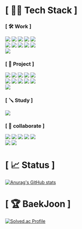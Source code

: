 # [ 🧑‍💻 Tech Stack ]
### [ 🛠️ Work ]
<span><img src ="https://img.shields.io/badge/Java-007396.svg?&style=for-the-badge&logo=Java&logoColor=white"/></span>
<span><img src ="https://img.shields.io/badge/Spring-6DB33F.svg?&style=for-the-badge&logo=Spring&logoColor=white"/></span>
<span><img src ="https://img.shields.io/badge/Spring Boot-6DB33F.svg?&style=for-the-badge&logo=Spring Boot&logoColor=white"/></span>
<span><img src ="https://img.shields.io/badge/JavaScript-F7DF1E.svg?&style=for-the-badge&logo=JavaScript&logoColor=white"/></span>
<span><img src ="https://img.shields.io/badge/HTML5-E34F26.svg?&style=for-the-badge&logo=HTML5&logoColor=white"/></span></br>
<span><img src ="https://img.shields.io/badge/jQuery-0769AD.svg?&style=for-the-badge&logo=jQuery&logoColor=white"/></span>
<span><img src ="https://img.shields.io/badge/CSS3-1572B6.svg?&style=for-the-badge&logo=CSS3&logoColor=white"/></span>
<span><img src ="https://img.shields.io/badge/Oracle-F80000.svg?&style=for-the-badge&logo=Oracle&logoColor=white"/></span>
<span><img src ="https://img.shields.io/badge/MariaDB-003545.svg?&style=for-the-badge&logo=MariaDB&logoColor=white"/></span>
<span><img src ="https://img.shields.io/badge/MySQL-4479A1.svg?&style=for-the-badge&logo=MySQL&logoColor=white"/></span></br>
<span><img src ="https://img.shields.io/badge/Gradle-02303A.svg?&style=for-the-badge&logo=Gradle&logoColor=white"/></span>

### [ 🔧 Project ]
<span><img src ="https://img.shields.io/badge/typeform-262627.svg?&style=for-the-badge&logo=typeform&logoColor=white"/></span>
<span><img src ="https://img.shields.io/badge/typescript-3178C6.svg?&style=for-the-badge&logo=typescript&logoColor=white"/></span>
<span><img src ="https://img.shields.io/badge/mongodb-47A248.svg?&style=for-the-badge&logo=mongodb&logoColor=white"/></span>
<span><img src ="https://img.shields.io/badge/mongoose-880000.svg?&style=for-the-badge&logo=mongoose&logoColor=white"/></span>
<span><img src ="https://img.shields.io/badge/express-000000.svg?&style=for-the-badge&logo=express&logoColor=white"/></span></br>
<span><img src ="https://img.shields.io/badge/node.js-339933.svg?&style=for-the-badge&logo=nodedotjs&logoColor=white"/></span>
<span><img src ="https://img.shields.io/badge/nest.js-E0234E.svg?&style=for-the-badge&logo=nestjs&logoColor=white"/></span>
<span><img src ="https://img.shields.io/badge/python-3776AB.svg?&style=for-the-badge&logo=python&logoColor=white"/></span>
<span><img src ="https://img.shields.io/badge/flask-000000.svg?&style=for-the-badge&logo=flask&logoColor=white"/></span>
<span><img src ="https://img.shields.io/badge/swagger-85EA2D.svg?&style=for-the-badge&logo=swagger&logoColor=white"/></span></br>
<span><img src ="https://img.shields.io/badge/postgresql-4169E1.svg?&style=for-the-badge&logo=postgresql&logoColor=white"/></span>

### [ 🪛 Study ]
<span><img src ="https://img.shields.io/badge/c-A8B9CC.svg?&style=for-the-badge&logo=c&logoColor=white"/></span>

### [ 🤝 collaborate ]
<span><img src ="https://img.shields.io/badge/GitHub-181717.svg?&style=for-the-badge&logo=GitHub&logoColor=white"/></span>
<span><img src ="https://img.shields.io/badge/Subversion-809CC9.svg?&style=for-the-badge&logo=Subversion&logoColor=white"/></span>
<span><img src ="https://img.shields.io/badge/jira-0052CC?style=for-the-badge&logo=jira&logoColor=white"/></span>
<span><img src ="https://img.shields.io/badge/slack-4A154B?style=for-the-badge&logo=slack&logoColor=white"/></span>
<span><img src ="https://img.shields.io/badge/redmine-B32024?style=for-the-badge&logo=redmine&logoColor=white"/></span></br>
<span><img src ="https://img.shields.io/badge/notion-000000?style=for-the-badge&logo=notion&logoColor=white"/></span>
<span><img src ="https://img.shields.io/badge/trello-0052CC?style=for-the-badge&logo=trello&logoColor=white"/></span>



# [ 📈 Status ]

[![Anurag's GitHub stats](https://github-readme-stats.vercel.app/api?username=nashs789)](https://github.com/anuraghazra/github-readme-stats)

# [ 🏆 BaekJoon ]
[![Solved.ac Profile](http://mazassumnida.wtf/api/v2/generate_badge?boj=nashs789)](https://solved.ac/nashs789/)
